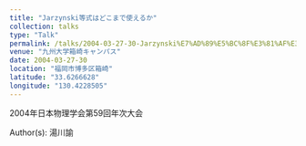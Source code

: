 ```yaml
---
title: "Jarzynski等式はどこまで使えるか"
collection: talks
type: "Talk"
permalink: /talks/2004-03-27-30-Jarzynski%E7%AD%89%E5%BC%8F%E3%81%AF%E3%81%A9%E3%81%93%E3%81%BE%E3%81%A7%E4%BD%BF%E3%81%88%E3%82%8B%E3%81%8B
venue: "九州大学箱崎キャンパス"
date: 2004-03-27-30
location: "福岡市博多区箱崎"
latitude: "33.6266628"
longitude: "130.4228505"
---
```


2004年日本物理学会第59回年次大会

Author(s): 湯川諭
